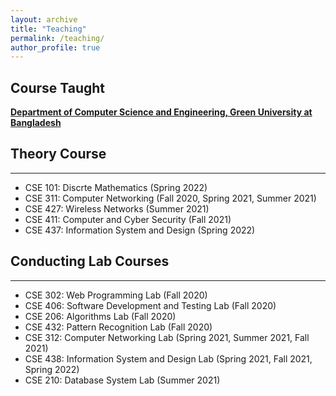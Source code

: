 ```yaml
---
layout: archive
title: "Teaching"
permalink: /teaching/
author_profile: true
---
```


## Course Taught

[**Department of Computer Science and Engineering, Green University at Bangladesh**](https://cse.green.edu.bd/)

## Theory Course
-----------
* CSE 101: Discrte Mathematics (Spring 2022)
* CSE 311: Computer Networking (Fall 2020, Spring 2021, Summer 2021)
* CSE 427: Wireless Networks (Summer 2021)
* CSE 411: Computer and Cyber Security (Fall 2021)
* CSE 437: Information System and Design (Spring 2022)


## Conducting Lab Courses
-----------
* CSE 302: Web Programming Lab (Fall 2020)
* CSE 406: Software Development and Testing Lab (Fall 2020)
* CSE 206: Algorithms Lab (Fall 2020)
* CSE 432: Pattern Recognition Lab (Fall 2020)
* CSE 312: Computer Networking Lab (Spring 2021, Summer 2021, Fall 2021) 
* CSE 438: Information System and Design Lab (Spring 2021, Fall 2021, Spring 2022)
* CSE 210: Database System Lab (Summer 2021)

<br/>
